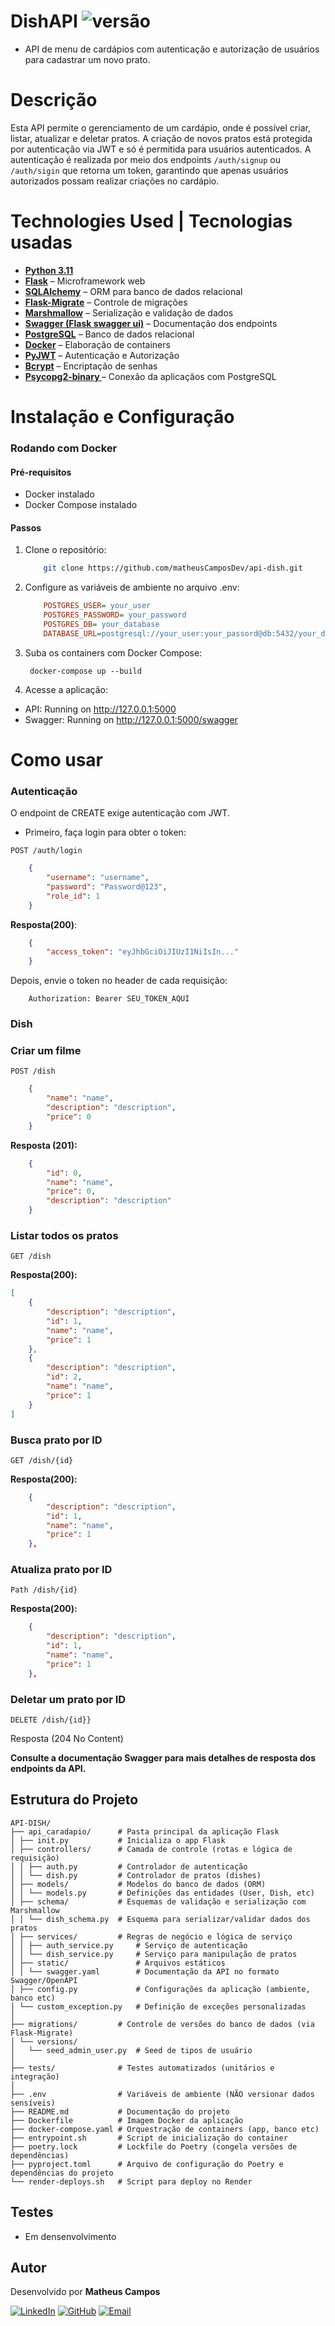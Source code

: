# DishAPI ![versão](https://img.shields.io/badge/version-1.0.0-blue)

- API de menu de cardápios com autenticação e autorização de usuários para cadastrar um novo prato.

# Descrição

Esta API permite o gerenciamento de um cardápio, onde é possível criar, listar, atualizar e deletar pratos. A criação de novos pratos está protegida por autenticação via JWT e só é permitida para usuários autenticados.
A autenticação é realizada por meio dos endpoints `/auth/signup` ou `/auth/sigin` que retorna um token, garantindo que apenas usuários autorizados possam realizar criações no cardápio.

# Technologies Used | Tecnologias usadas

- **[Python 3.11](https://www.python.org/)**
- **[Flask](https://flask.palletsprojects.com/)** – Microframework web
- **[SQLAlchemy](https://www.sqlalchemy.org/)** – ORM para banco de dados relacional
- **[Flask-Migrate](https://flask-migrate.readthedocs.io/)** – Controle de migrações
- **[Marshmallow](https://marshmallow.readthedocs.io/)** – Serialização e validação de dados
- **[Swagger (Flask swagger ui)](https://pypi.org/project/flask-swagger-ui/)** – Documentação dos endpoints
- **[PostgreSQL](https://www.postgresql.org/)** – Banco de dados relacional
- **[Docker](https://docs.docker.com/)** – Elaboração de containers
- **[PyJWT](https://pyjwt.readthedocs.io/en/stable/)** – Autenticação e Autorização
- **[Bcrypt](https://flask-bcrypt.readthedocs.io/en/1.0.1/)** – Encriptação de senhas
- **[Psycopg2-binary ]()** – Conexão da aplicaçãos com PostgreSQL

# Instalação e Configuração

###  Rodando com Docker
#### Pré-requisitos

- Docker instalado
- Docker Compose instalado

#### Passos

1. Clone o repositório:
    ```bash
        git clone https://github.com/matheusCamposDev/api-dish.git
    ```
2. Configure as variáveis de ambiente no arquivo .env:
    ```ini
        POSTGRES_USER= your_user
        POSTGRES_PASSWORD= your_password
        POSTGRES_DB= your_database
        DATABASE_URL=postgresql://your_user:your_passord@db:5432/your_database
    ```

3. Suba os containers com Docker Compose:

        docker-compose up --build

4. Acesse a aplicação:

- API: Running on http://127.0.0.1:5000
- Swagger: Running on http://127.0.0.1:5000/swagger


# Como usar

### Autenticação

O endpoint de CREATE exige autenticação com JWT.

- Primeiro, faça login para obter o token:

`POST /auth/login`

```json
    {
        "username": "username",
        "password": "Password@123",
        "role_id": 1
    }
```

**Resposta(200)**:
```json
    {
        "access_token": "eyJhbGciOiJIUzI1NiIsIn..."
    }
```
Depois, envie o token no header de cada requisição:
                
        Authorization: Bearer SEU_TOKEN_AQUI

###  Dish

### Criar um filme


`POST /dish`

```json
    {
        "name": "name",
        "description": "description",
        "price": 0
    }
```

**Resposta (201):**

```json
    {
        "id": 0,
        "name": "name",
        "price": 0,
        "description": "description"
    }
```

### Listar todos os pratos

`GET /dish`

**Resposta(200):**

```json
[
    {
        "description": "description",
        "id": 1,
        "name": "name",
        "price": 1
    },
    {
        "description": "description",
        "id": 2,
        "name": "name",
        "price": 1
    }
]
```

### Busca prato por ID

`GET /dish/{id}`

**Resposta(200):**

```json
    {
        "description": "description",
        "id": 1,
        "name": "name",
        "price": 1
    },
```

### Atualiza prato por ID

`Path /dish/{id}`

**Resposta(200):**

```json
    {
        "description": "description",
        "id": 1,
        "name": "name",
        "price": 1
    },
```

### Deletar um prato por ID

`DELETE /dish/{id}}`

Resposta (204 No Content)

**Consulte a documentação Swagger para mais detalhes de resposta dos endpoints da API.**


## Estrutura do Projeto


```
API-DISH/
├── api_caradapio/      # Pasta principal da aplicação Flask
│ ├── init.py           # Inicializa o app Flask
│ ├── controllers/      # Camada de controle (rotas e lógica de requisição)
│ │ ├── auth.py         # Controlador de autenticação
│ │ └── dish.py         # Controlador de pratos (dishes)
│ ├── models/           # Modelos do banco de dados (ORM)
│ │ └── models.py       # Definições das entidades (User, Dish, etc)
│ ├── schema/           # Esquemas de validação e serialização com Marshmallow
│ │ └── dish_schema.py  # Esquema para serializar/validar dados dos pratos
│ ├── services/         # Regras de negócio e lógica de serviço
│ │ ├── auth_service.py     # Serviço de autenticação
│ │ └── dish_service.py     # Serviço para manipulação de pratos
│ ├── static/               # Arquivos estáticos
│ │ └── swagger.yaml        # Documentação da API no formato Swagger/OpenAPI
│ ├── config.py             # Configurações da aplicação (ambiente, banco etc)
│ └── custom_exception.py   # Definição de exceções personalizadas
│
├── migrations/         # Controle de versões do banco de dados (via Flask-Migrate)
│ └── versions/
│   └── seed_admin_user.py  # Seed de tipos de usuário
│
├── tests/              # Testes automatizados (unitários e integração)
│
├── .env                # Variáveis de ambiente (NÃO versionar dados sensíveis)
├── README.md           # Documentação do projeto
├── Dockerfile          # Imagem Docker da aplicação
├── docker-compose.yaml # Orquestração de containers (app, banco etc)
├── entrypoint.sh       # Script de inicialização do container
├── poetry.lock         # Lockfile do Poetry (congela versões de dependências)
├── pyproject.toml      # Arquivo de configuração do Poetry e dependências do projeto
└── render-deploys.sh   # Script para deploy no Render
```

## Testes 

- Em densenvolvimento

## Autor

Desenvolvido por **Matheus Campos**

[![LinkedIn](https://img.shields.io/badge/LinkedIn-0A66C2?style=for-the-badge&logo=linkedin&logoColor=white
)](https://www.linkedin.com/in/matheuscamposdev/)
[![GitHub](https://img.shields.io/badge/GitHub-000?style=for-the-badge&logo=github&logoColor=white)](https://github.com/matheusCamposDev)
[![Email](https://img.shields.io/badge/Email-D14836?style=for-the-badge&logo=gmail&logoColor=white)](mailto:theuscampos45@gmail.com)



